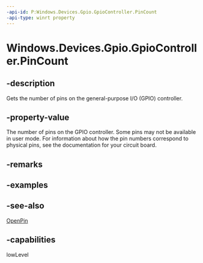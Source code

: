 ```yaml
---
-api-id: P:Windows.Devices.Gpio.GpioController.PinCount
-api-type: winrt property
---
```


<!-- Property syntax
public int PinCount { get; }
-->

# Windows.Devices.Gpio.GpioController.PinCount

## -description
Gets the number of pins on the general-purpose I/O (GPIO) controller.

## -property-value
The number of pins on the GPIO controller. Some pins may not be available in user mode. For information about how the pin numbers correspond to physical pins, see the documentation for your circuit board.

## -remarks

## -examples

## -see-also
[OpenPin](gpiocontroller_openpin_1000658948.md)

## -capabilities
lowLevel
